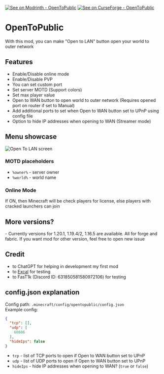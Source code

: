 [![See on Modrinth - OpenToPublic](https://img.shields.io/badge/See_on_Modrinth-OpenToPublic-2ea44f?logo=modrinth)](https://modrinth.com/mod/opentopublic) [![See on CurseForge - OpenToPublic](https://img.shields.io/badge/See_on_CurseForge-OpenToPublic-orange?logo=curseforge)](https://www.curseforge.com/minecraft/mc-mods/opentopublic)
# OpenToPublic
With this mod, you can make "Open to LAN" button open your world to outer network

## Features
 - Enable/Disable online mode
 - Enable/Disable PVP
 - You can set custom port
 - Set server MOTD (Support colors)
 - Set max player value
 - Open to WAN button to open world to outer network (Requires opened port on router if set to Manual)
 - Add additional ports to set when Open to WAN button set to UPnP using config file
 - Option to hide IP addresses when opening to WAN (Streamer mode)

## Menu showcase
![Open To LAN screen](https://cdn.modrinth.com/data/RTCPiKQj/images/b4bd2ab90f8f96db728e1435af9ddea488d5d786.png)

### MOTD placeholders
 - `%owner%` - server owner
 - `%world%` - world name

### Online Mode
If ON, then Minecraft will be check players for license, else players with cracked launchers can join

## More versions?
 \- Currently versions for 1.20.1, 1.19.4/2, 1.16.5 are available. All for forge and fabric. If you want mod for other version, feel free to open new issue

## Credit
 - to ChatGPT for helping in development my first mod
 - to [Excal](https://github.com/ae7er) for testing
 - to FasT1k (Discord ID: 631850581580972106) for testing

## config.json explanation
Config path: `.minecraft/config/opentopublic/config.json`\
Example config:
```json
{
  "tcp": [],
  "udp": [
    60606
  ],
  "hideIps": false
}
```
 - `tcp` - list of TCP ports to open if Open to WAN button set to UPnP
 - `udp` - list of UDP ports to open if Open to WAN button set to UPnP
 - `hideIps` - hide IP addresses when opening to WAN? (`true` or `false`)
